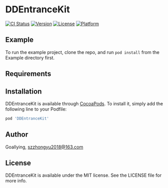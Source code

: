 # DDEntranceKit

[![CI Status](https://img.shields.io/travis/Goallying/DDEntranceKit.svg?style=flat)](https://travis-ci.org/Goallying/DDEntranceKit)
[![Version](https://img.shields.io/cocoapods/v/DDEntranceKit.svg?style=flat)](https://cocoapods.org/pods/DDEntranceKit)
[![License](https://img.shields.io/cocoapods/l/DDEntranceKit.svg?style=flat)](https://cocoapods.org/pods/DDEntranceKit)
[![Platform](https://img.shields.io/cocoapods/p/DDEntranceKit.svg?style=flat)](https://cocoapods.org/pods/DDEntranceKit)

## Example

To run the example project, clone the repo, and run `pod install` from the Example directory first.

## Requirements

## Installation

DDEntranceKit is available through [CocoaPods](https://cocoapods.org). To install
it, simply add the following line to your Podfile:

```ruby
pod 'DDEntranceKit'
```

## Author

Goallying, szzhongyu2018@163.com

## License

DDEntranceKit is available under the MIT license. See the LICENSE file for more info.
